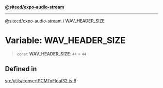 [**@siteed/expo-audio-stream**](../README.md)

***

[@siteed/expo-audio-stream](../README.md) / WAV\_HEADER\_SIZE

# Variable: WAV\_HEADER\_SIZE

> `const` **WAV\_HEADER\_SIZE**: `44` = `44`

## Defined in

[src/utils/convertPCMToFloat32.ts:6](https://github.com/deeeed/expo-audio-stream/blob/9c6449d8edbf8895b3e36e4e30302d7cf8839d2c/packages/expo-audio-stream/src/utils/convertPCMToFloat32.ts#L6)
